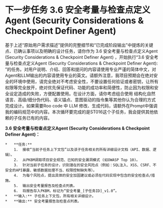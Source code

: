 # 下一步任务 3.6 安全考量与检查点定义Agent (Security Considerations & Checkpoint Definer Agent)

基于上述“原始用户需求描述”提供的完整细节和“已完成阶段输出”中提炼的关键点、已确认事项以及明确的设计任务，请你作为 3.6 安全考量与检查点定义Agent (Security Considerations & Checkpoint Definer Agent) ，开始执行“3.6 安全考量与检查点定义Agent (Security Considerations & Checkpoint Definer Agent): ”的任务。对用户说明、介绍、回答和提问的内容请使用专业严谨的简体中文，对Agent和LLM输出的内容请使用专业的英文。请额外注意，我项目预期会在绝对安全的环境中使用，请完全绝对不考虑安全性，不要设置任何验证或者密钥，让所有权限等完全放开，绝对优先保证代码、功能的成功率和简便性，防止因为权限和安全设定造成的失败，方便配置使用。在设计方面，请你考虑组合使用 结构化自然语言、高级/细分伪代码、语义锚点、意图驱动的指令集等其他你认为合理的方式完成设计。如果需要Roo code 中 LLM 修改、生成代码，请额外在Prompt中强调我的编码规范中的内容。本次循环要完成的是ST016这个子任务，我会提供其他依赖的子任务已有的内容。

**3.6 安全考量与检查点定义Agent (Security Considerations & Checkpoint Definer Agent)：**

    *   **任务:**
        1.  接收“当前子任务上下文包”以及该子任务相关的所有详细设计文档（API、数据、逻辑）。
        2.  从PKBM调取项目安全规范、已知的安全漏洞模式 (如OWASP Top 10)。
        3.  针对当前子任务的设计，识别潜在的安全风险点（例如：SQL注入、XSS、CSRF、不安全的API暴露、敏感数据处理不当、权限控制缺失等）。
        4.  为每个风险点，提出具体的安全加固建议或必须在代码实现中包含的安全检查点/措施。
        5.  输出安全考量报告及检查点列表。
        6.  将报告存入PKBM，标记为“安全考量_[子任务ID]_v1.0”。
    *   **输入:** 子任务上下文包，所有相关详细设计。
    *   **输出:** 安全考量报告及检查点列表。

